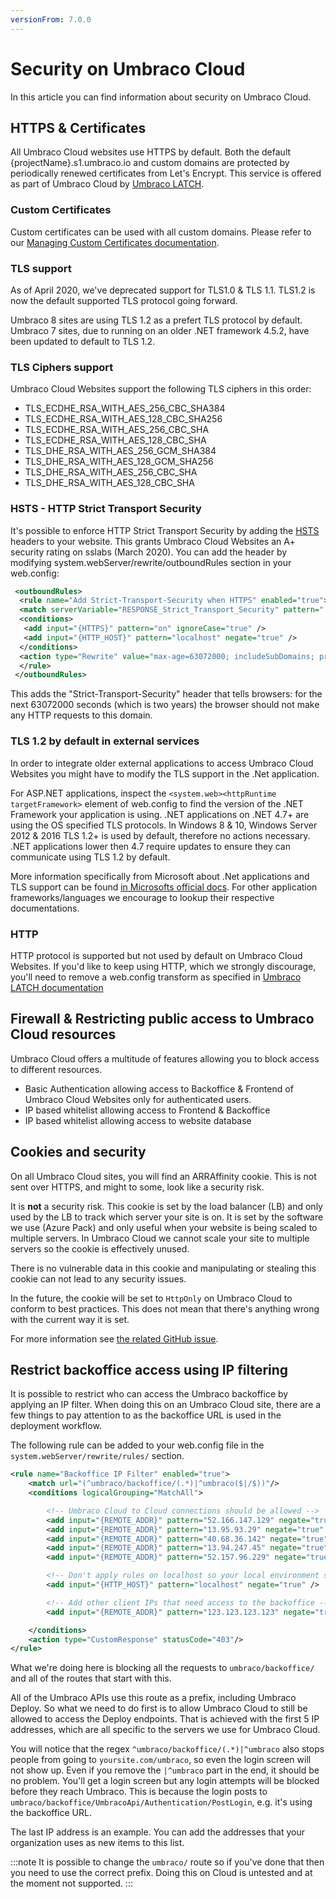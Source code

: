 ```yaml
---
versionFrom: 7.0.0
---
```


# Security on Umbraco Cloud

In this article you can find information about security on Umbraco Cloud. 

## HTTPS & Certificates

All Umbraco Cloud websites use HTTPS by default. Both the default {projectName}.s1.umbraco.io and custom domains are protected by periodically renewed certificates from Let's Encrypt. This service is offered as part of Umbraco Cloud by [Umbraco LATCH](../Set-Up/Umbraco-Latch).

### Custom Certificates

Custom certificates can be used with all custom domains. Please refer to our [Managing Custom Certificates documentation](../Set-Up/Manage-Hostnames/Security-Certificates).

### TLS support

As of April 2020, we've deprecated support for TLS1.0 & TLS 1.1. TLS1.2 is now the default supported TLS protocol going forward.

Umbraco 8 sites are using TLS 1.2 as a prefert TLS protocol by default. Umbraco 7 sites, due to running on an older .NET framework 4.5.2, have been updated to default to TLS 1.2.

### TLS Ciphers support

Umbraco Cloud Websites support the following TLS ciphers in this order:

- TLS_ECDHE_RSA_WITH_AES_256_CBC_SHA384
- TLS_ECDHE_RSA_WITH_AES_128_CBC_SHA256
- TLS_ECDHE_RSA_WITH_AES_256_CBC_SHA
- TLS_ECDHE_RSA_WITH_AES_128_CBC_SHA
- TLS_DHE_RSA_WITH_AES_256_GCM_SHA384
- TLS_DHE_RSA_WITH_AES_128_GCM_SHA256
- TLS_DHE_RSA_WITH_AES_256_CBC_SHA
- TLS_DHE_RSA_WITH_AES_128_CBC_SHA

### HSTS - HTTP Strict Transport Security

It's possible to enforce HTTP Strict Transport Security by adding the [HSTS](https://en.wikipedia.org/wiki/HTTP_Strict_Transport_Security) headers to your website. This grants Umbraco Cloud Websites an A+ security rating on sslabs (March 2020). You can add the header by modifying system.webServer/rewrite/outboundRules section in your web.config:

```xml
 <outboundRules>
  <rule name="Add Strict-Transport-Security when HTTPS" enabled="true">
  <match serverVariable="RESPONSE_Strict_Transport_Security" pattern=".*" />
  <conditions>
   <add input="{HTTPS}" pattern="on" ignoreCase="true" />
   <add input="{HTTP_HOST}" pattern="localhost" negate="true" />
  </conditions>
  <action type="Rewrite" value="max-age=63072000; includeSubDomains; preload" />
  </rule>
 </outboundRules>
```

This adds the "Strict-Transport-Security" header that tells browsers: for the next 63072000 seconds (which is two years) the browser should not make any HTTP requests to this domain.

### TLS 1.2 by default in external services

In order to integrate older external applications to access Umbraco Cloud Websites you might have to modify the TLS support in the .Net application.

For ASP.NET applications, inspect the `<system.web><httpRuntime targetFramework>` element of web.config to find the version of the .NET Framework your application is using. .NET applications on .NET 4.7+ are using the OS specified TLS protocols. In Windows 8 & 10, Windows Server 2012 & 2016 TLS 1.2+ is used by default, therefore no actions necessary. .NET applications lower then 4.7 require updates to ensure they can communicate using TLS 1.2 by default.

More information specifically from Microsoft about .Net applications and TLS support can be found [in Microsofts official docs](https://docs.microsoft.com/en-us/dotnet/framework/network-programming/tls#audit-your-code-and-make-code-changes). For other application frameworks/languages we encourage to lookup their respective documentations.

### HTTP

HTTP protocol is supported but not used by default on Umbraco Cloud Websites. If you'd like to keep using HTTP, which we strongly discourage, you'll need to remove a web.config transform as specified in [Umbraco LATCH documentation](../Set-Up/Umbraco-Latch)

## Firewall & Restricting public access to Umbraco Cloud resources

Umbraco Cloud offers a multitude of features allowing you to block access to different resources.
- Basic Authentication allowing access to Backoffice & Frontend of Umbraco Cloud Websites only for authenticated users.
- IP based whitelist allowing access to Frontend & Backoffice
- IP based whitelist allowing access to website database

## Cookies and security

On all Umbraco Cloud sites, you will find an ARRAffinity cookie. This is not sent over HTTPS, and might to some, look like a security risk.

It is **not** a security risk. This cookie is set by the load balancer (LB) and only used by the LB to track which server your site is on. It is set by the software we use (Azure Pack) and only useful when your website is being scaled to multiple servers. In Umbraco Cloud we cannot scale your site to multiple servers so the cookie is effectively unused.

There is no vulnerable data in this cookie and manipulating or stealing this cookie can not lead to any security issues.

In the future, the cookie will be set to `HttpOnly` on Umbraco Cloud to conform to best practices. This does not mean that there's anything wrong with the current way it is set.

For more information see [the related GitHub issue](https://github.com/Azure/app-service-announcements/issues/12).

## Restrict backoffice access using IP filtering

It is possible to restrict who can access the Umbraco backoffice by applying an IP filter. When doing this on an Umbraco Cloud site, there are a few things to pay attention to as the backoffice URL is used in the deployment workflow.

The following rule can be added to your web.config file in the `system.webServer/rewrite/rules/` section.

```xml
<rule name="Backoffice IP Filter" enabled="true">
    <match url="(^umbraco/backoffice/(.*)|^umbraco($|/$))"/>
    <conditions logicalGrouping="MatchAll">

        <!-- Umbraco Cloud to Cloud connections should be allowed -->
        <add input="{REMOTE_ADDR}" pattern="52.166.147.129" negate="true" />
        <add input="{REMOTE_ADDR}" pattern="13.95.93.29" negate="true" />
        <add input="{REMOTE_ADDR}" pattern="40.68.36.142" negate="true" />
        <add input="{REMOTE_ADDR}" pattern="13.94.247.45" negate="true" />
        <add input="{REMOTE_ADDR}" pattern="52.157.96.229" negate="true" />

        <!-- Don't apply rules on localhost so your local environment still works -->
        <add input="{HTTP_HOST}" pattern="localhost" negate="true" />

        <!-- Add other client IPs that need access to the backoffice -->
        <add input="{REMOTE_ADDR}" pattern="123.123.123.123" negate="true" />

    </conditions>
    <action type="CustomResponse" statusCode="403"/>
</rule>
```

What we're doing here is blocking all the requests to `umbraco/backoffice/` and all of the routes that start with this.

All of the Umbraco APIs use this route as a prefix, including Umbraco Deploy. So what we need to do first is to allow Umbraco Cloud to still be allowed to access the Deploy endpoints. That is achieved with the first 5 IP addresses, which are all specific to the servers we use for Umbraco Cloud.

You will notice that the regex `^umbraco/backoffice/(.*)|^umbraco` also stops people from going to `yoursite.com/umbraco`, so even the login screen will not show up. Even if you remove the `|^umbraco` part in the end, it should be no problem. You'll get a login screen but any login attempts will be blocked before they reach Umbraco. This is because the login posts to `umbraco/backoffice/UmbracoApi/Authentication/PostLogin`, e.g. it's using the backoffice URL.

The last IP address is an example. You can add the addresses that your organization uses as new items to this list.

:::note
It is possible to change the `umbraco/` route so if you've done that then you need to use the correct prefix. Doing this on Cloud is untested and at the moment not supported.
:::
